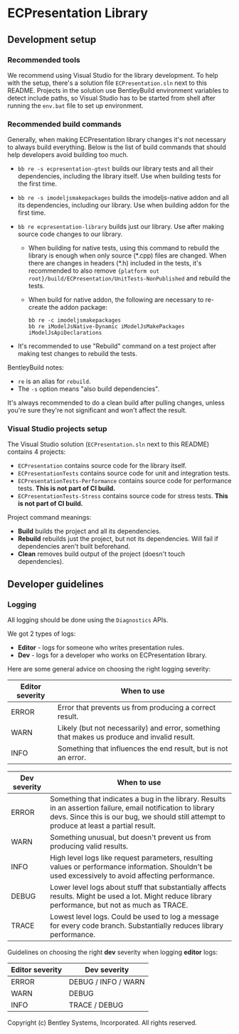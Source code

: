 # ECPresentation Library

## Development setup

### Recommended tools

We recommend using Visual Studio for the library development. To help with the setup, there's a solution file `ECPresentation.sln` next to this README. Projects in the solution use BentleyBuild environment variables to detect include paths, so Visual Studio has to be started from shell after running the `env.bat` file to set up environment.

### Recommended build commands

Generally, when making ECPresentation library changes it's not necessary to always build everything. Below is the list of build commands that should help
developers avoid building too much.

- `bb re -s ecpresentation-gtest` builds our library tests and all their dependencies, including the library itself. Use when building tests for the first time.

- `bb re -s imodeljsmakepackages` builds the imodeljs-native addon and all its dependencies, including our library. Use when building addon for the first time.

- `bb re ecpresentation-library` builds just our library. Use after making source code changes to our library.
  - When building for native tests, using this command to rebuild the library is enough when only source (\*.cpp) files are changed. When there are changes in headers (\*.h) included in the tests, it's recommended to also remove `{platform out root}/build/ECPresentation/UnitTests-NonPublished` and rebuild the tests.

  - When build for native addon, the following are necessary to re-create the addon package:
    ```
    bb re -c imodeljsmakepackages
    bb re iModelJsNative-Dynamic iModelJsMakePackages iModelJsApiDeclarations
    ```

- It's recommended to use "Rebuild" command on a test project after making test changes to rebuild the tests.

BentleyBuild notes:

- `re` is an alias for `rebuild`.
- The `-s` option means "also build dependencies".

It's always recommended to do a clean build after pulling changes, unless you're sure they're not significant and won't affect the result.

### Visual Studio projects setup

The Visual Studio solution (`ECPresentation.sln` next to this README) contains 4 projects:

- `ECPresentation` contains source code for the library itself.
- `ECPresentationTests` contains source code for unit and integration tests.
- `ECPresentationTests-Performance` contains source code for performance tests. **This is not part of CI build.**
- `ECPresentationTests-Stress` contains source code for stress tests. **This is not part of CI build.**

Project command meanings:
- **Build** builds the project and all its dependencies.
- **Rebuild** rebuilds just the project, but not its dependencies. Will fail if dependencies aren't built beforehand.
- **Clean** removes build output of the project (doesn't touch dependencies).

## Developer guidelines

### Logging

All logging should be done using the `Diagnostics` APIs.

We got 2 types of logs:

- **Editor** - logs for someone who writes presentation rules.
- **Dev** - logs for a developer who works on ECPresentation library.

Here are some general advice on choosing the right logging severity:

Editor severity | When to use
----------------|------------------------------------------------------------------------
ERROR           | Error that prevents us from producing a correct result.
WARN            | Likely (but not necessarily) and error, something that makes us produce and invalid result.
INFO            | Something that influences the end result, but is not an error.

Dev severity    | When to use
----------------|------------------------------------------------------------------------
ERROR           | Something that indicates a bug in the library. Results in an assertion failure, email notification to library devs. Since this is our bug, we should still attempt to produce at least a partial result.
WARN            | Something unusual, but doesn't prevent us from producing valid results.
INFO            | High level logs like request parameters, resulting values or performance information. Shouldn't be used excessively to avoid affecting performance.
DEBUG           | Lower level logs about stuff that substantially affects results. Might be used a lot. Might reduce library performance, but not as much as TRACE.
TRACE           | Lowest level logs. Could be used to log a message for every code branch. Substantially reduces library performance.

Guidelines on choosing the right **dev** severity when logging **editor** logs:

Editor severity | Dev severity
----------------|----------------
ERROR           |  DEBUG / INFO / WARN
WARN            |  DEBUG
INFO            |  TRACE / DEBUG

Copyright (c) Bentley Systems, Incorporated. All rights reserved.
